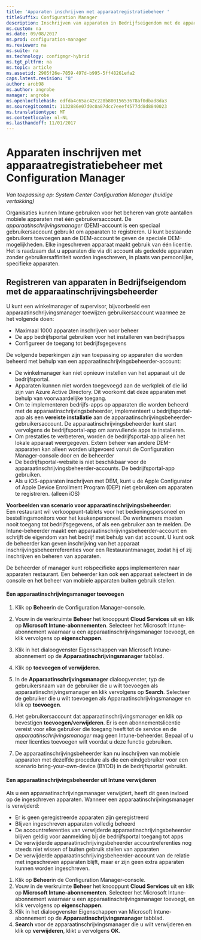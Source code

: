 ```yaml
---
title: 'Apparaten inschrijven met apparaatregistratiebeheer '
titleSuffix: Configuration Manager
description: Inschrijven van apparaten in Bedrijfseigendom met de apparaatinschrijvingsbeheerder-account met System Center Configuration Manager.
ms.custom: na
ms.date: 09/08/2017
ms.prod: configuration-manager
ms.reviewer: na
ms.suite: na
ms.technology: configmgr-hybrid
ms.tgt_pltfrm: na
ms.topic: article
ms.assetid: 2905f26e-7859-497d-b995-5ff48261efa2
caps.latest.revision: "8"
author: arob98
ms.author: angrobe
manager: angrobe
ms.openlocfilehash: edfda4c65ac42c228b80015653678af0dbad8da3
ms.sourcegitcommit: 1132886e07d0c0a87dcc7eeef4577dd8d8840023
ms.translationtype: MT
ms.contentlocale: nl-NL
ms.lasthandoff: 11/01/2017
---
```

# <a name="enroll-devices-with-device-enrollment-manager-with-configuration-manager"></a>Apparaten inschrijven met apparaatregistratiebeheer met Configuration Manager

*Van toepassing op: System Center Configuration Manager (huidige vertakking)*

Organisaties kunnen Intune gebruiken voor het beheren van grote aantallen mobiele apparaten met één gebruikersaccount. De *apparaatinschrijvingsmanager* (DEM)-account is een speciaal gebruikersaccount gebruikt om apparaten te registreren. U kunt bestaande gebruikers toevoegen aan de DEM-account te geven de speciale DEM-mogelijkheden. Elke ingeschreven apparaat maakt gebruik van één licentie. Het is raadzaam dat u apparaten die via dit account als gedeelde apparaten zonder gebruikersaffiniteit worden ingeschreven, in plaats van persoonlijke, specifieke apparaten.  

## <a name="enroll-corporate-owned-devices-with-the-device-enrollment-manager"></a>Registreren van apparaten in Bedrijfseigendom met de apparaatinschrijvingsbeheerder  
 U kunt een winkelmanager of supervisor, bijvoorbeeld een apparaatinschrijvingsmanager toewijzen gebruikersaccount waarmee ze het volgende doen:  

-   Maximaal 1000 apparaten inschrijven voor beheer  
-   De app bedrijfsportal gebruiken voor het installeren van bedrijfsapps  
-   Configureer de toegang tot bedrijfsgegevens  

De volgende beperkingen zijn van toepassing op apparaten die worden beheerd met behulp van een apparaatinschrijvingsbeheerder-account:

- De winkelmanager kan niet opnieuw instellen van het apparaat uit de bedrijfsportal.  
- Apparaten kunnen niet worden toegevoegd aan de werkplek of die lid zijn van Azure Active Directory. Dit voorkomt dat deze apparaten met behulp van voorwaardelijke toegang.
-  Om te implementeren bedrijfs-apps op apparaten die worden beheerd met de apparaatinschrijvingsbeheerder, implementeert u bedrijfsportal-app als een **vereiste installatie** aan de apparaatinschrijvingsbeheerder-gebruikersaccount. De apparaatinschrijvingsbeheerder kunt start vervolgens de bedrijfsportal-app om aanvullende apps te installeren.
- Om prestaties te verbeteren, worden de bedrijfsportal-app alleen het lokale apparaat weergegeven. Extern beheer van andere DEM-apparaten kan alleen worden uitgevoerd vanuit de Configuration Manager-console door en de beheerder
- De bedrijfsportal-website is niet beschikbaar voor de apparaatinschrijvingsbeheerder-accounts. De bedrijfsportal-app gebruiken.
- Als u iOS-apparaten inschrijven met DEM, kunt u de Apple Configurator of Apple Device Enrollment Program (DEP) niet gebruiken om apparaten te registreren. (alleen iOS) 

 **Voorbeelden van scenario voor apparaatinschrijvingsbeheerder:**   
Een restaurant wil verkooppunt-tablets voor het bedieningspersoneel en bestellingsmonitors voor het keukenpersoneel. De werknemers moeten nooit toegang tot bedrijfsgegevens, of als een gebruiker aan te melden. De Intune-beheerder maakt een apparaatinschrijvingsbeheerder-account en schrijft de eigendom van het bedrijf met behulp van dat account. U kunt ook de beheerder kan geven inschrijving van het apparaat inschrijvingsbeheerreferenties voor een Restaurantmanager, zodat hij of zij inschrijven en beheren van apparaten.  

 De beheerder of manager kunt rolspecifieke apps implementeren naar apparaten restaurant. Een beheerder kan ook een apparaat selecteert in de console en het beheer van mobiele apparaten buiten gebruik stellen.  

#### <a name="add-a-device-enrollment-manager"></a>Een apparaatinschrijvingsmanager toevoegen  

1.  Klik op **Beheer**in de Configuration Manager-console.  

2.  Vouw in de werkruimte **Beheer** het knooppunt **Cloud Services** uit en klik op **Microsoft Intune-abonnementen**. Selecteer het Microsoft Intune-abonnement waarnaar u een apparaatinschrijvingsmanager toevoegt, en klik vervolgens op **eigenschappen**.  

3.  Klik in het dialoogvenster Eigenschappen van Microsoft Intune-abonnement op de **Apparaatinschrijvingsmanager** tabblad.  

4.  Klik op **toevoegen of verwijderen**.  

5.  In de **Apparaatinschrijvingsmanager** dialoogvenster, typ de gebruikersnaam van de gebruiker die u wilt toevoegen als apparaatinschrijvingsmanager en klik vervolgens op **Search**. Selecteer de gebruiker die u wilt toevoegen als Apparaatinschrijvingsmanager en klik op **toevoegen**.  

6.  Het gebruikersaccount dat apparaatinschrijvingsmanager en klik op bevestigen **toevoegen/verwijderen**.  Er is een abonnementslicentie vereist voor elke gebruiker die toegang heeft tot de service en de *apparaatinschrijvingsmanager* mag geen Intune-beheerder. Bepaal of u meer licenties toevoegen wilt voordat u deze functie gebruiken.  

7.  De apparaatinschrijvingsbeheerder kan nu inschrijven van mobiele apparaten met dezelfde procedure als die een eindgebruiker voor een scenario bring-your-own-device (BYOD) in de bedrijfsportal gebruikt.  

#### <a name="delete-a-device-enrollment-manager-from-intune"></a>Een apparaatinschrijvingsbeheerder uit Intune verwijderen  
Als u een apparaatinschrijvingsmanager verwijdert, heeft dit geen invloed op de ingeschreven apparaten. Wanneer een apparaatinschrijvingsmanager is verwijderd:  
- Er is geen geregistreerde apparaten zijn geregistreerd  
- Blijven ingeschreven apparaten volledig beheerd  
- De accountreferenties van verwijderde apparaatinschrijvingsbeheerder blijven geldig voor aanmelding bij de bedrijfsportal toegang tot apps  
- De verwijderde apparaatinschrijvingsbeheerder accountreferenties nog steeds niet wissen of buiten gebruik stellen van apparaten  
- De verwijderde apparaatinschrijvingsbeheerder-account van de relatie met ingeschreven apparaten blijft, maar er zijn geen extra apparaten kunnen worden ingeschreven.

1.  Klik op **Beheer**in de Configuration Manager-console.  
2.  Vouw in de werkruimte **Beheer** het knooppunt **Cloud Services** uit en klik op **Microsoft Intune-abonnementen**. Selecteer het Microsoft Intune-abonnement waarnaar u een apparaatinschrijvingsmanager toevoegt, en klik vervolgens op **eigenschappen**.  
3.  Klik in het dialoogvenster Eigenschappen van Microsoft Intune-abonnement op de **Apparaatinschrijvingsmanager** tabblad.  
4.  **Search** voor de apparaatinschrijvingsmanager die u wilt verwijderen en klik op **verwijderen**, klikt u vervolgens **OK**.  
